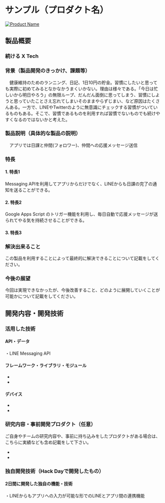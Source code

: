 # サンプル（プロダクト名）

[![Product Name](image.png)](https://www.youtube.com/watch?v=G5rULR53uMk)

## 製品概要
###  続ける X Tech

### 背景（製品開発のきっかけ、課題等）

　健康維持のためのランニング、日記、1日10円の貯金。習慣にしたいと思っても実際に初めてみるとなかなかうまくいかない。理由は様々である。「今日は忙しいから明日やろう」の無限ループ、だんだん面倒に思ってしまう、習慣にしようと思っていたことさえ忘れてしまいそのままやらずじまい、など原因はたくさんある。一方で、LINEやTwitterのように無意識にチェックする習慣がついているものもある。そこで、習慣であるものを利用すれば習慣でないものでも続けやすくなるのではないかと考えた。


### 製品説明（具体的な製品の説明）
　アプリでは日課と仲間(フォロワー)、仲間への応援メッセージ送信

### 特長

#### 1. 特長1
Messaging APIを利用してアプリからだけでなく、LINEからも日課の完了の通知を送ることができる。

#### 2. 特長2
Google Apps Script のトリガー機能を利用し、毎日自動で応援メッセージが送られてやる気を持続させることができる。

#### 3. 特長3

### 解決出来ること
この製品を利用することによって最終的に解決できることについて記載をしてください。

### 今後の展望
今回は実現できなかったが、今後改善すること、どのように展開していくことが可能かについて記載をしてください。


## 開発内容・開発技術
### 活用した技術
#### API・データ
 ・LINE Messaging API
 

#### フレームワーク・ライブラリ・モジュール
* 
* 

#### デバイス
* 
* 

### 研究内容・事前開発プロダクト（任意）
ご自身やチームの研究内容や、事前に持ち込みをしたプロダクトがある場合は、こちらに実績なども含め記載をして下さい。

* 
* 


### 独自開発技術（Hack Dayで開発したもの）
#### 2日間に開発した独自の機能・技術
・LINEからもアプリへの入力が可能な形でのLINEとアプリ間の連携機能
